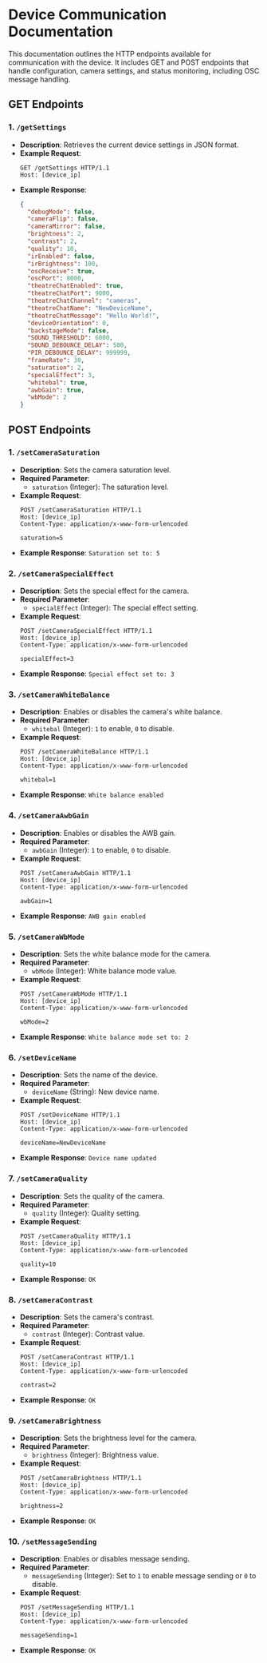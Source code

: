 
# Device Communication Documentation

This documentation outlines the HTTP endpoints available for communication with the device. It includes GET and POST endpoints that handle configuration, camera settings, and status monitoring, including OSC message handling.

## GET Endpoints

### 1. `/getSettings`
- **Description**: Retrieves the current device settings in JSON format.
- **Example Request**:
  ```
  GET /getSettings HTTP/1.1
  Host: [device_ip]
  ```
- **Example Response**:
  ```json
  {
    "debugMode": false,
    "cameraFlip": false,
    "cameraMirror": false,
    "brightness": 2,
    "contrast": 2,
    "quality": 10,
    "irEnabled": false,
    "irBrightness": 100,
    "oscReceive": true,
    "oscPort": 8000,
    "theatreChatEnabled": true,
    "theatreChatPort": 9000,
    "theatreChatChannel": "cameras",
    "theatreChatName": "NewDeviceName",
    "theatreChatMessage": "Hello World!",
    "deviceOrientation": 0,
    "backstageMode": false,
    "SOUND_THRESHOLD": 6000,
    "SOUND_DEBOUNCE_DELAY": 500,
    "PIR_DEBOUNCE_DELAY": 999999,
    "frameRate": 30,
    "saturation": 2,
    "specialEffect": 3,
    "whitebal": true,
    "awbGain": true,
    "wbMode": 2
  }
  ```

## POST Endpoints

### 1. `/setCameraSaturation`
- **Description**: Sets the camera saturation level.
- **Required Parameter**:
  - `saturation` (Integer): The saturation level.
- **Example Request**:
  ```
  POST /setCameraSaturation HTTP/1.1
  Host: [device_ip]
  Content-Type: application/x-www-form-urlencoded

  saturation=5
  ```
- **Example Response**: `Saturation set to: 5`

### 2. `/setCameraSpecialEffect`
- **Description**: Sets the special effect for the camera.
- **Required Parameter**:
  - `specialEffect` (Integer): The special effect setting.
- **Example Request**:
  ```
  POST /setCameraSpecialEffect HTTP/1.1
  Host: [device_ip]
  Content-Type: application/x-www-form-urlencoded

  specialEffect=3
  ```
- **Example Response**: `Special effect set to: 3`

### 3. `/setCameraWhiteBalance`
- **Description**: Enables or disables the camera's white balance.
- **Required Parameter**:
  - `whitebal` (Integer): `1` to enable, `0` to disable.
- **Example Request**:
  ```
  POST /setCameraWhiteBalance HTTP/1.1
  Host: [device_ip]
  Content-Type: application/x-www-form-urlencoded

  whitebal=1
  ```
- **Example Response**: `White balance enabled`

### 4. `/setCameraAwbGain`
- **Description**: Enables or disables the AWB gain.
- **Required Parameter**:
  - `awbGain` (Integer): `1` to enable, `0` to disable.
- **Example Request**:
  ```
  POST /setCameraAwbGain HTTP/1.1
  Host: [device_ip]
  Content-Type: application/x-www-form-urlencoded

  awbGain=1
  ```
- **Example Response**: `AWB gain enabled`

### 5. `/setCameraWbMode`
- **Description**: Sets the white balance mode for the camera.
- **Required Parameter**:
  - `wbMode` (Integer): White balance mode value.
- **Example Request**:
  ```
  POST /setCameraWbMode HTTP/1.1
  Host: [device_ip]
  Content-Type: application/x-www-form-urlencoded

  wbMode=2
  ```
- **Example Response**: `White balance mode set to: 2`

### 6. `/setDeviceName`
- **Description**: Sets the name of the device.
- **Required Parameter**:
  - `deviceName` (String): New device name.
- **Example Request**:
  ```
  POST /setDeviceName HTTP/1.1
  Host: [device_ip]
  Content-Type: application/x-www-form-urlencoded

  deviceName=NewDeviceName
  ```
- **Example Response**: `Device name updated`

### 7. `/setCameraQuality`
- **Description**: Sets the quality of the camera.
- **Required Parameter**:
  - `quality` (Integer): Quality setting.
- **Example Request**:
  ```
  POST /setCameraQuality HTTP/1.1
  Host: [device_ip]
  Content-Type: application/x-www-form-urlencoded

  quality=10
  ```
- **Example Response**: `OK`

### 8. `/setCameraContrast`
- **Description**: Sets the camera's contrast.
- **Required Parameter**:
  - `contrast` (Integer): Contrast value.
- **Example Request**:
  ```
  POST /setCameraContrast HTTP/1.1
  Host: [device_ip]
  Content-Type: application/x-www-form-urlencoded

  contrast=2
  ```
- **Example Response**: `OK`

### 9. `/setCameraBrightness`
- **Description**: Sets the brightness level for the camera.
- **Required Parameter**:
  - `brightness` (Integer): Brightness value.
- **Example Request**:
  ```
  POST /setCameraBrightness HTTP/1.1
  Host: [device_ip]
  Content-Type: application/x-www-form-urlencoded

  brightness=2
  ```
- **Example Response**: `OK`

### 10. `/setMessageSending`
- **Description**: Enables or disables message sending.
- **Required Parameter**:
  - `messageSending` (Integer): Set to `1` to enable message sending or `0` to disable.
- **Example Request**:
  ```
  POST /setMessageSending HTTP/1.1
  Host: [device_ip]
  Content-Type: application/x-www-form-urlencoded

  messageSending=1
  ```
- **Example Response**: `OK`
